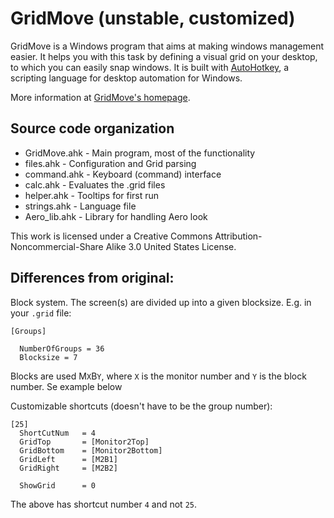 GridMove (unstable, customized)
========

GridMove is a Windows program that aims at making windows management easier. It helps you with this task by defining a visual grid on your desktop, to which you can easily snap windows. It is built with [AutoHotkey](http://www.autohotkey.com "AutoHotKey"), a scripting language for desktop automation for Windows.

More information at [GridMove's homepage](http://jgpaiva.dcmembers.com/gridmove.html).

Source code organization
------------------------

* GridMove.ahk - Main program, most of the functionality
* files.ahk - Configuration and Grid parsing
* command.ahk - Keyboard (command) interface 
* calc.ahk - Evaluates the .grid files
* helper.ahk - Tooltips for first run
* strings.ahk - Language file
* Aero\_lib.ahk - Library for handling Aero look

This work is licensed under a Creative Commons Attribution-Noncommercial-Share Alike 3.0 United States License.

## Differences from original:
Block system. The screen(s) are divided up into a given blocksize. E.g. in your `.grid` file:
```
[Groups]

  NumberOfGroups = 36
  Blocksize = 7
```

Blocks are used M`X`B`Y`, where `X` is the monitor number and `Y` is the block number. Se example below

Customizable shortcuts (doesn't have to be the group number):
```
[25]
  ShortCutNum   = 4
  GridTop       = [Monitor2Top]
  GridBottom    = [Monitor2Bottom]
  GridLeft      = [M2B1]
  GridRight     = [M2B2]

  ShowGrid      = 0
```
The above has shortcut number `4` and not `25`.
